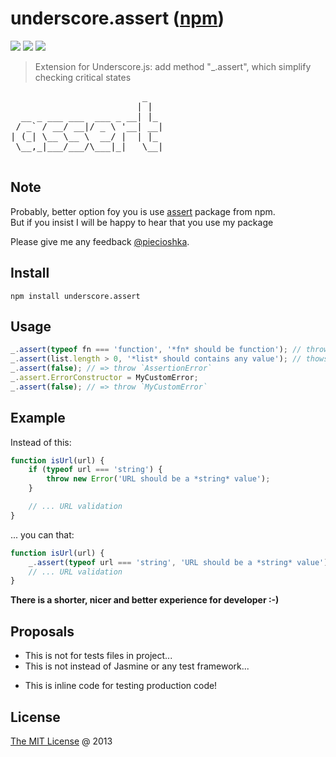 # underscore.assert ([npm](https://www.npmjs.com/package/underscore.assert))

![](https://img.shields.io/npm/v/underscore.assert.svg)
![](https://img.shields.io/npm/dt/underscore.assert.svg)
![](https://img.shields.io/npm/l/underscore.assert.svg)

> Extension for Underscore.js: add method "_.assert", which simplify checking critical states

<pre>
                         _
                        | |
  __ _ ___ ___  ___ _ __| |_
 / _` / __/ __|/ _ \ '__| __|
| (_| \__ \__ \  __/ |  | |_
 \__,_|___/___/\___|_|   \__|

</pre>

## Note

Probably, better option foy you is use [assert](https://www.npmjs.com/package/assert) package from npm.<br/>
But if you insist I will be happy to hear that you use my package 

Please give me any feedback [@piecioshka](http://twitter.com/piecioshka).

## Install

```
npm install underscore.assert
```

## Usage

```javascript
_.assert(typeof fn === 'function', '*fn* should be function'); // throws AssertionError
_.assert(list.length > 0, '*list* should contains any value'); // thows ONLY when list is empty
_.assert(false); // => throw `AssertionError`
_.assert.ErrorConstructor = MyCustomError;
_.assert(false); // => throw `MyCustomError`
```

## Example

Instead of this:

```javascript
function isUrl(url) {
    if (typeof url === 'string') {
        throw new Error('URL should be a *string* value');
    }

    // ... URL validation
}
```

... you can that:

```javascript
function isUrl(url) {
    _.assert(typeof url === 'string', 'URL should be a *string* value');
    // ... URL validation
}

```

**There is a shorter, nicer and better experience for developer :-)**

## Proposals

- This is not for tests files in project...
- This is not instead of Jasmine or any test framework...
* This is inline code for testing production code!

## License

[The MIT License](http://piecioshka.mit-license.org) @ 2013
